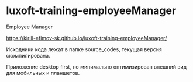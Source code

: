 # luxoft-training-employeeManager
Employee Manager 

https://kirill-efimov-sk.github.io/luxoft-training-employeeManager/

Исходники кода лежат в папке source_codes, текущая версия скомпилирована.

Приложение desktop first, но минимально оптимизирован внешний вид для мобильных и планшетов.
